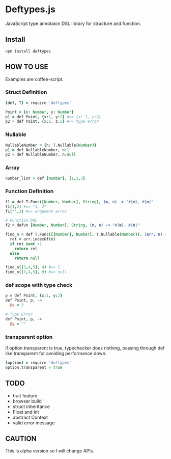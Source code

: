 # Deftypes.js

JavaScript type annotaion DSL library for structure and function.

## Install

```
npm install deftypes
```

## HOW TO USE

Examples are coffee-script.

### Struct Definition

```coffee
{def, T} = require 'deftypes'

Point = {x: Number, y: Number}
p1 = def Point, {x:1, y:2} #=> {x: 1, y:2}
p2 = def Point, {x:1, z:2} #=> type error
```

### Nullable

```coffee
NullableNumber = {n: T.Nullable(Number)}
p1 = def NullableNumber, n:1
p2 = def NullableNumber, n:null
```

### Array

```coffee
number_list = def [Number], [1,2,3]
```

### Function Definition

```coffee
f1 = def T.Func([Number, Number], String), (m, n) -> "#{m}, #{n}"
f1(1,2) #=> "1, 2"
f1("",2) #=> argument error

# Function DSL
f2 = defun [Number, Number], String, (m, n) -> "#{m}, #{n}"
```

```coffee
find_n = def T.Func([[Number], Number], T.Nullable(Number)), (arr, n) ->
  ret = arr.indexOf(n)
  if ret isnt -1
    return ret
  else
    return null

find_n([3,4,5], 4) #=> 1
find_n([3,4,5], 9) #=> null
```

### def scope with type check

```coffee
p = def Point, {x:1, y:2}
def Point, p, ->
  @x = 3

# Type Error
def Point, p, ->
  @y = ""
```

### transparent option

if option.transparent is true, typechecker does nothing, passing through def like transparent for avoiding performance down.

```coffee
{option} = require 'deftypes'
option.transparent = true
```

## TODO

- trait feature
- browser build
- struct inheritance
- Float and Int
- abstract Context
- valid error message

## CAUTION

This is alpha version so I will change APIs.
